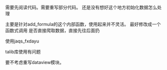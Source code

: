 需要先阅读代码。需要重写部分代码。
还是没有想好这个地方初始化数据怎么处理

主要是针对add_formula的这个内部函数，使用起来并不灵活。
最好修改成一个函数式调用
是否直接爬取数据，直接先往后面扔

使用jaqs_fxdayu

talib库使用有问题

要不考虑重写dataview模块。